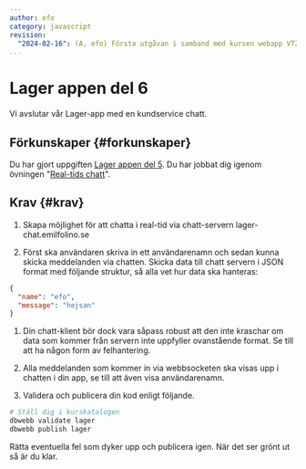 ```yaml
---
author: efo
category: javascript
revision:
  "2024-02-16": (A, efo) Första utgåvan i samband med kursen webapp VT24.
...
```

Lager appen del 6
==================================

Vi avslutar vår Lager-app med en kundservice chatt.



<!--more-->



Förkunskaper {#forkunskaper}
-----------------------
Du har gjort uppgiften [Lager appen del 5](uppgift/lager-appen-del-5-v5). Du har jobbat dig igenom övningen "[Real-tids chatt](kunskap/real-tids-chatt)".



Krav {#krav}
-----------------------

1. Skapa möjlighet för att chatta i real-tid via chatt-servern lager-chat.emilfolino.se

1. Först ska användaren skriva in ett användarenamn och sedan kunna skicka meddelanden via chatten. Skicka data till chatt servern i JSON format med följande struktur, så alla vet hur data ska hanteras:

```json
{
  "name": "efo",
  "message": "hejsan"
}
```

1. Din chatt-klient bör dock vara såpass robust att den inte kraschar om data som kommer från servern inte uppfyller ovanstående format. Se till att ha någon form av felhantering.

1. Alla meddelanden som kommer in via webbsocketen ska visas upp i chatten i din app, se till att även visa användarenamn.

1. Validera och publicera din kod enligt följande.

```bash
# Ställ dig i kurskatalogen
dbwebb validate lager
dbwebb publish lager
```

Rätta eventuella fel som dyker upp och publicera igen. När det ser grönt ut så är du klar.
